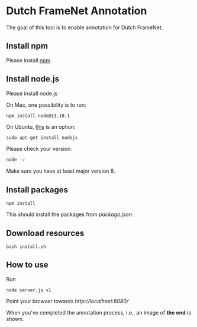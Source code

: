# Dutch FrameNet Annotation

The goal of this tool is to enable annotation for Dutch FrameNet.

## Install npm
Please install [npm](https://www.npmjs.com/get-npm).

## Install node.js
Please install node.js

On Mac, one possibility is to run:

```bash
npm install node@13.10.1
```

On Ubuntu, [this](https://tecadmin.net/install-latest-nodejs-npm-on-ubuntu/) is an option:
```
sudo apt-get install nodejs
```

Please check your version.
```bash
node -v
```
Make sure you have at least major version 8.


## Install packages
```
npm install
```
This should install the packages from *package.json*.

## Download resources

```
bash install.sh
```

## How to use
Run

```
node server.js v1
```

Point your browser towards *http://localhost:8080/*

When you've completed the annotation process, i.e., an image of **the end** is shown.
